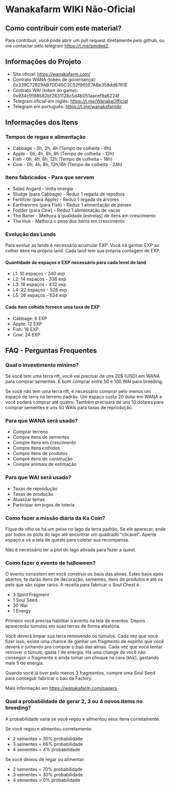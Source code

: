 # Wanakafarm WIKI Não-Oficial

## Como contribuir com este material?

Para contribuir, você pode abrir um pull request diretamente pelo github, ou me contactar pelo telegram https://t.me/smidee2.

## Informações do Projeto

- Site oficial: https://wanakafarm.com/
- Contrato WANA (token de governança): 0x339C72829AB7DD45C3C52f965E7ABe358dd8761E
- Contrato WAI (token do game): 0x934c9198582bf2631128c5d4b051aacef9a6224f
- Telegram oficial em inglês: https://t.me/WanakaOfficial
- Telegram em português: https://t.me/wanakafarmbr

## Informações dos Itens

### Tempos de regas e alimentação

* Cabbage - 0h, 2h, 4h (Tempo de colheita - 6h)  
* Apple - 0h, 4h, 6h, 8h (Tempo de colheita - 12h)  
* Fish - 0h, 4h, 8h, 12h (Tempo de colheita - 18h)  
* Cow - 0h, 4h, 8h, 12h,16h (Tempo de colheita - 24h)

### Itens fabricados - Para que servem
* Salad Asgard - Volta energia
* Sludge (para Cabbage) - Reduz 1 regada de repolhos
* Fertilizer (para Apple) - Reduz 1 regada de árvores
* Earthworms (para Fish) - Reduz 1 alimentação de peixes
* Fodder (para Cow) - Reduz 1 alimentação de vacas
* The Baner - Melhora a qualidade (estrelas) de itens em crescimento
* The Huk - Melhora o peso dos items em crescimento

### Evolução das Lands
Para evoluir as lands é necessário acumular EXP. Você irá ganhar EXP ao colher itens na própria land. Cada land tem sua própria contagem de EXP.

#### Quantidade de espaços e EXP necessário para cada level de land
* L1: 10 espaços - 240 exp
* L2: 14 espaços - 336 exp
* L3: 18 espaços - 432 exp
* L4: 22 espaços - 528 exp
* L5: 26 espaços - 624 exp

#### Cada item colhido fornece uma taxa de EXP
* Cabbage: 6 EXP
* Apple: 12 EXP
* Fish: 18 EXP
* Cow: 24 EXP

## FAQ - Perguntas Frequentes

### Qual o investimento mínimo?

Se você tem uma terra nft, você vai precisar de uns 20$ (USD) em WANA para comprar sementes. É bom comprar entre 50 e 100 WAI para breeding.

Se você não tem uma terra nft, é necessário comprar pelo menos um espaço de terra no terreno padrão. Um espaço custa 20 dolar em WANA e você poderá comprar até quatro. Também precisará de uns 10 dólares para comprar sementes e uns 50 WAIs para taxas de reprodução.

### Para que WANA será usado?
- Comprar terreno
- Compre itens de sementes
- Compre itens em crescimento
- Compre itens colhidos
- Compre itens de produtos
- Compre itens de construção
- Compre animais de estimação

### Para que WAI será usado?
- Taxas de reprodução
- Taxas de produção
- Atualizar terras
- Participar em jogos de loteria

### Como fazer a missão diária da Ka Coin?

Fique de olho se há um peixe no lago da terra padrão. Se ele aparecer, ande por todos os plots do lago até encontrar um quadrado "clicável". Aperte espaço e vá a tela de quests para coletar sua recompensa.

Não é necessário ter a plot do lago ativada para fazer a quest.

### Como fazer o evento de halloween?

O evento consistem em você construir os baús das almas. Estes baús após abertos, te darão itens de decoração, sementes, itens de produtos e até os pets que são super raros. A receita para fabricar o Soul Chest é:

* 3 Spirit Fragment
* 1 Soul Seed
* 30 Wai
* 1 Energy

Primeiro você precisa habilitar o evento na tela de eventos. Depois aparecerão túmulos em suas terras de forma aleatória.

Você deverá limpar sua terra removendo os túmulos. Cada vez que você fizer isso, existe uma chance de ganhar um fragmento de espírito que você deverá ir juntando pra comprar o baú das almas. Cada vez que você tentar remover o túmulo, gasta 1 de energia. Há uma change de você não conseguir o fragmente e ainda tomar um choque na cara (kkk), gastando mais 5 de energia.

Quando você já tiver pelo menos 3 fragmentos, compre uma Soul Seed para conseguir fabricar o baú da Factory.

Mais informação em https://wanakafarm.com/papers

### Qual a probabilidade de gerar 2, 3 ou 4 novos items no breeding?

A probabilidade varia se você regou e alimentou seus itens corretamente.

Se você regou e alimentou corretamente:

- 2 sementes = 30% probabilidade 
- 3 sementes = 66% probabilidade
- 4 sementes = 4% probabilidade

Se você deixou de regar ou alimentar:

- 2 sementes = 70% probabilidade
- 3 sementes = 30% probabilidade
- 4 sementes = 0% probabilidade


